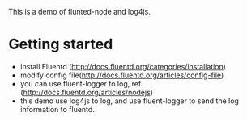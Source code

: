 This is a demo of flunted-node and log4js.

# Getting started

* install Fluentd (http://docs.fluentd.org/categories/installation)
* modify config file(http://docs.fluentd.org/articles/config-file)
* you can use fluent-logger to log, ref (http://docs.fluentd.org/articles/nodejs)
* this demo use log4js to log, and use fluent-logger to send the log information to fluentd.